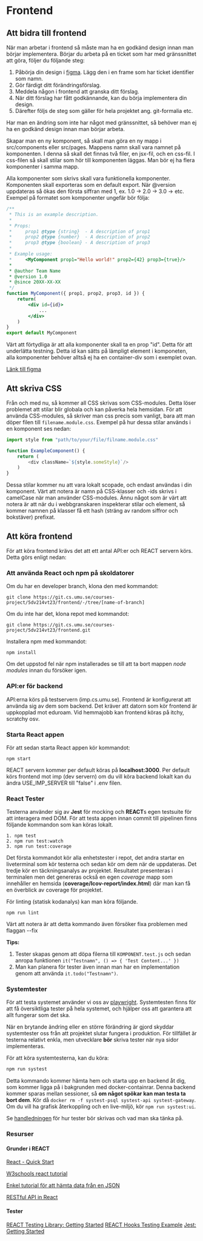 # Frontend

## Att bidra till frontend

När man arbetar i frontend så måste man ha en godkänd design innan man börjar implementera. Börjar du arbeta på en ticket som har med gränssnittet att göra, följer du följande steg:

1. Påbörja din design i [figma](https://www.figma.com/file/64zymyGJSp7BuQthnOhvMt/PVT?node-id=1%3A68&t=WL4siHHSRFAsrkq5-1). Lägg den i en frame som har ticket identifier som namn.
2. Gör färdigt ditt förändringsförslag.
3. Meddela någon i frontend att granska ditt förslag.
4. När ditt förslag har fått godkännande, kan du börja implementera din design.
5. Därefter följs de steg som gäller för hela projektet ang. git-formalia etc.

Har man en ändring som inte har något med gränssnittet, så behöver man ej ha en godkänd design innan man börjar arbeta.

Skapar man en ny komponent, så skall man göra en ny mapp i src/components eller src/pages. Mappens namn skall vara namnet på komponenten. I denna så skall det finnas två filer, en jsx-fil, och en css-fil. I css-filen så skall stilar som hör till komponenten läggas. Man bör ej ha flera komponenter i samma mapp.

Alla komponenter som skrivs skall vara funktionella komponenter. Komponenten skall exporteras som en default export. När @version uppdateras så ökas den första siffran med 1, ex. 1.0 -> 2.0 -> 3.0 -> etc. Exempel på formatet som komponenter ungefär bör följa:
```jsx
/**
 * This is an example description.
 * 
 * Props:
 *     prop1 @type {string}  - A description of prop1
 *     prop2 @type {number}  - A description of prop2
 *     prop3 @type {boolean} - A description of prop3
 *
 * Example usage:
 *     <MyComponent prop1="Hello world!" prop2={42} prop3={true}/>
 *
 * @author Team Name
 * @version 1.0
 * @since 20XX-XX-XX
 */
function MyComponent({ prop1, prop2, prop3, id }) {
	return(
        <div id={id}>
            ...
        </div>
    )
}
export default MyComponent
```
Värt att förtydliga är att alla komponenter skall ta en prop "id". Detta för att underlätta testning. Detta id kan sätts på lämpligt element i komponeten, alla komponenter behöver alltså ej ha en container-div som i exemplet ovan.

[Länk till figma](https://www.figma.com/file/64zymyGJSp7BuQthnOhvMt/PVT?node-id=1%3A68&t=WL4siHHSRFAsrkq5-1)

## Att skriva CSS
Från och med nu, så kommer all CSS skrivas som CSS-modules. Detta löser problemet att stilar blir globala och kan påverka hela hemsidan. För att använda CSS-modules, så skriver man css precis som vanligt, bara att man döper filen till `filename.module.css`. Exempel på hur dessa stilar används i en komponent ses nedan:
```js
import style from "path/to/your/file/filname.module.css"

function ExampleComponent() {
    return (
        <div className=`${style.someStyle}`/>
    )
}
```
Dessa stilar kommer nu att vara lokalt scopade, och endast användas i din komponent. Värt att notera är namn på CSS-klasser och -ids skrivs i camelCase när man använder CSS-modules. Ännu något som är värt att notera är att när du i webbgranskaren inspekterar stilar och element, så kommer namnen på klasser få ett hash (sträng av random siffror och bokstäver) prefixat.

## Att köra frontend
För att köra frontend krävs det att ett antal API:er och REACT servern körs. Detta görs enligt nedan:

### Att använda React och npm på skoldatorer

Om du har en developer branch, klona den med kommandot:

```
git clone https://git.cs.umu.se/courses-project/5dv214vt23/frontend/-/tree/[name-of-branch]
```

Om du inte har det, klona repot med kommandot:

```
git clone https://git.cs.umu.se/courses-project/5dv214vt23/frontend.git
```

Installera npm med kommandot: <br>
```
npm install 
```

Om det uppstod fel när npm installerades se till att ta bort mappen <em>node modules</em> innan du försöker igen. <br>

### API:er för backend

API:erna körs på testservern (imp.cs.umu.se). Frontend är konfigurerat att använda sig av dem som backend. Det kräver att datorn som kör frontend är uppkopplad mot eduroam. Vid hemmajobb kan frontend köras på itchy, scratchy osv.

### Starta React appen

För att sedan starta React appen kör kommandot: <br>
```
npm start
```
REACT servern kommer per default köras på **localhost:3000**. Per default körs frontend mot imp (dev servern) om du vill köra backend lokalt kan du ändra USE_IMP_SERVER till "false" i .env filen.

### React Tester

Testerna använder sig av **Jest** för mocking och **REACT**s egen testsuite för att interagera med DOM. För att testa appen innan commit till pipelinen finns följande kommandon
som kan köras lokalt.
```
1. npm test
2. npm run test:watch
3. npm run test:coverage
```
Det första kommandot kör alla enhetstester i repot, det andra startar en liveterminal som kör testerna och sedan kör om dem när de uppdateras. Det tredje kör en täckningsanalys av projektet. Resultatet presenteras i terminalen men det genereras också en egen *coverage* mapp som innehåller en hemsida (**coverage/lcov-report/index.html**) där man kan få en överblick av coverage för projektet. 


För linting (statisk kodanalys) kan man köra följande.
```
npm run lint
```
Värt att notera är att detta kommando även försöker fixa problemen med flaggan --fix

**Tips:** 
1. Tester skapas genom att döpa filerna till `KOMPONENT.test.js` och sedan anropa funktionen `it("Testnamn", () => { 'Test Content...' })`
2. Man kan planera för tester även innan man har en implementation genom att använda `it.todo("Testnamn")`.

### Systemtester

För att testa systemet använder vi oss av [playwright](https://playwright.dev/). Systemtesten finns för att få
översiktliga tester på hela systemet, och hjälper oss att garantera att allt fungerar som det ska.

När en brytande ändring eller en större förändring är gjord skyddar systemtester oss från att projektet slutar
fungera i produktion. För tillfället är testerna relativt enkla, men utvecklare **bör** skriva tester när nya
sidor implementeras.

För att köra systemtesterna, kan du köra:

```sh
npm run systest
```

Detta kommando kommer hämta hem och starta upp en backend åt dig, som kommer ligga på i bakgrunden
med docker-containrar. Denna backend kommer sparas mellan sessioner, så
**om något spökar kan man testa ta bort dem**. Kör då `docker rm -f systest-psql systest-api systest-gateway`.
Om du vill ha grafisk återkoppling och en live-miljö, kör `npm run systest:ui`.

Se [handledningen](https://git.cs.umu.se/courses-project/5dv214vt23/docs/-/blob/main/Chapters/QA/systemtest-guide.md)
för hur tester bör skrivas och vad man ska tänka på.

### Resurser

#### Grunder i REACT
[React - Quick Start](https://react.dev/learn)

[W3schools react tutorial](https://www.w3schools.com/REACT/DEFAULT.ASP)

[Enkel tutorial för att hämta data från en JSON](https://pusher.com/tutorials/consume-restful-api-react/#prerequisites)

[RESTful API in React](https://rapidapi.com/blog/how-to-use-an-api-with-react/)


#### Tester

[REACT Testing Library: Getting Started](https://testing-library.com/docs/)
[REACT Hooks Testing Example](https://github.com/iqbal125/react-hooks-testing-complete)
[Jest: Getting Started](https://jestjs.io/docs/getting-started)
